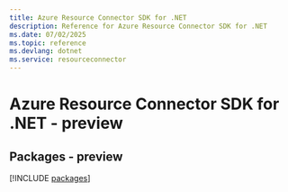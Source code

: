 ```yaml
---
title: Azure Resource Connector SDK for .NET
description: Reference for Azure Resource Connector SDK for .NET
ms.date: 07/02/2025
ms.topic: reference
ms.devlang: dotnet
ms.service: resourceconnector
---
```

# Azure Resource Connector SDK for .NET - preview
## Packages - preview
[!INCLUDE [packages](resource-connector-index.md)]